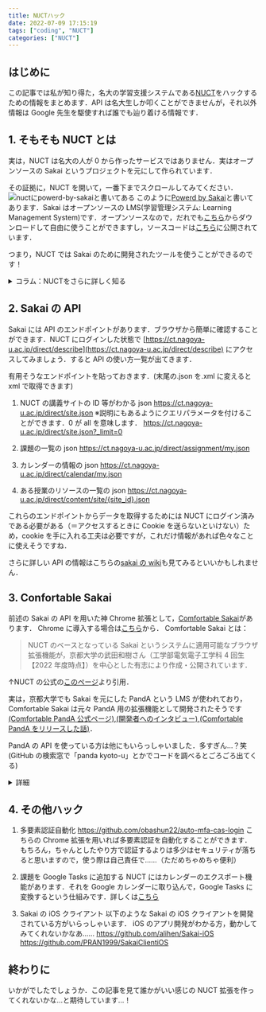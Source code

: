 ```yaml
---
title: NUCTハック
date: 2022-07-09 17:15:19
tags: ["coding", "NUCT"]
categories: ["NUCT"]
---
```


## はじめに

この記事では私が知り得た，名大の学習支援システムである[NUCT](https://ct.nagoya-u.ac.jp/portal)をハックするための情報をまとめます．API は名大生しか叩くことができませんが，それ以外情報は Google 先生を駆使すれば誰でも辿り着ける情報です．

<!-- more -->

## 1. そもそも NUCT とは

実は，NUCT は名大の人が 0 から作ったサービスではありません．実はオープンソースの Sakai というプロジェクトを元にして作られています．

その証拠に，NUCT を開いて，一番下までスクロールしてみてください．
![nuctにpowerd-by-sakaiと書いてある](/img/nuct-powerd-by-sakai.png)
このように[Powerd by Sakai](https://www.sakailms.org/)と書いてあります．Sakai はオープンソースの LMS(学習管理システム: Learning Management System)です．オープンソースなので，だれでも[こちら](http://source.sakaiproject.org/release/22.0/)からダウンロードして自由に使うことができますし，ソースコードは[こちら](https://github.com/sakaiproject/sakai)に公開されています．

つまり，NUCT では Sakai のために開発されたツールを使うことができるのです！

<details>
<summary>コラム：NUCTをさらに詳しく知る</summary>

NUCT は 2010 年度から[(出典)](https://www.hosei.ac.jp/application/files/5315/7656/1949/JaSakaiConf5_ohta.pdf)提供されており，Sakai を元にして名大独自のアレンジを加えたシステムとなっています．独自のアレンジの例としては，NUCT の情報と連携した動画配信サービスがあるそうです[(出典)](https://www.hosei.ac.jp/application/files/9815/7655/7741/JaSakai2015_nagoya-u.pdf)．また，2020 年の COVID-19 の一斉休校の際は NUCT による DX にさまざまな工夫がされていたようです[(資料 pdf)](https://www.nii.ac.jp/event/upload/20210326-06_Mori.pdf), [(当時作られたであろう教員向けサイト)](https://media.itc.nagoya-u.ac.jp/nuct_how_to_use_2020/)．

</details>

## 2. Sakai の API

Sakai には API のエンドポイントがあります．ブラウザから簡単に確認することができます．NUCT にログインした状態で [https://ct.nagoya-u.ac.jp/direct/describe](https://ct.nagoya-u.ac.jp/direct/describe) にアクセスしてみましょう．すると API の使い方一覧が出てきます．

有用そうなエンドポイントを貼っておきます．(末尾の.json を.xml に変えると xml で取得できます)

1. NUCT の講義サイトの ID 等がわかる json
   https://ct.nagoya-u.ac.jp/direct/site.json
   ※説明にもあるようにクエリパラメータを付けることができます．0 が all を意味します．
   https://ct.nagoya-u.ac.jp/direct/site.json?_limit=0

2. 課題の一覧の json
   https://ct.nagoya-u.ac.jp/direct/assignment/my.json

3. カレンダーの情報の json
   https://ct.nagoya-u.ac.jp/direct/calendar/my.json

4. ある授業のリソースの一覧の json
   https://ct.nagoya-u.ac.jp/direct/content/site/{site_id}.json

これらのエンドポイントからデータを取得するためには NUCT にログイン済みである必要がある（＝アクセスするときに Cookie を送らないといけない）ため，cookie を手に入れる工夫は必要ですが，これだけ情報があれば色々なことに使えそうですね．

さらに詳しい API の情報はこちらの[sakai の wiki](https://sakaiproject.atlassian.net/wiki/spaces/CONF/overview?mode=global)も見てみるといいかもしれません．

## 3. Confortable Sakai

前述の Sakai の API を用いた神 Chrome 拡張として，[Comfortable Sakai](https://github.com/kyoto-u/comfortable-sakai)があります．
Chrome に導入する場合は[こちら](https://chrome.google.com/webstore/detail/comfortable-sakai/dljchadmceknaijmdmnaaodjkkidhakh?hl=ja&authuser=0)から．
Comfortable Sakai とは：

> NUCT のベースとなっている Sakai というシステムに適用可能なブラウザ拡張機能が，京都大学の武田和樹さん（工学部電気電子工学科 4 回生【2022 年度時点】）を中心とした有志により作成・公開されています．

↑NUCT の公式の[このページ](https://media.itc.nagoya-u.ac.jp/nuct_faq/faq_ComfortableSakai.html)より引用．

実は，京都大学でも Sakai を元にした PandA という LMS が使われており，Comfortable Sakai は元々 PandA 用の拡張機能として開発されたそうです[(Comfortable PandA 公式ページ)](https://cpanda.das82.com/),[(開発者へのインタビュー)](https://www.highedu.kyoto-u.ac.jp/connect/topics/comfortable_panda01.php),[(Comfortable PandA をリリースした話)](https://note.com/das08/n/n09e1606f5277)．

PandA の API を使っている方は他にもいらっしゃいました．多すぎん…？笑
(GitHub の検索窓で「panda kyoto-u」とかでコードを調べるとごろごろ出てくる)

<details><summary>詳細</summary>

- [京大の学習支援システムをハックする](https://kmconner.net/posts/2019/12/23-panda-console/)
  - [PandA 上のリソースを一括ダウンロード](https://github.com/KMConner/PandaConsole)
  - [記事を参考にして作られた Go 製の授業資料ダウンロードアプリ](https://github.com/santamn/PandorA)
- [clipanda](https://github.com/face0u0/clipanda)PandA の cli ツール
- [PandAroid](https://github.com/tinaxd/PandAroid/tree/0cb4fd4048af85e46661233ea9072a66d94165d7)Android 上から PandA の課題を確認するアプリ
- [Slack Bot に PandA 上の課題を通知してもらってるっぽい](https://github.com/huji333/natori-bot/blob/b20d4ca95de1e8eada2947295299239333f85840/SlackbotModules/Assignments.py)
- [Comfortable PandA の iOS 移植](https://github.com/das08/ComfortablePandA-iOS)
- [PandA-Mix-Plus](https://github.com/OkanoShinri/PandA-Mix-Plus)授業のタブを時間割のように表示するアドオン
- [京都大学課題確認アプリ](https://github.com/kenbun/ku_panda_app)

コード見る限り，京大は多要素認証がなく，id とパスワードだけの cas 認証でログインしているように見えました．わからないけど．

同様に，名大でも API を使っている人がいないか探してみましたが，あまりいませんでした…
多要素認証になる前の NUCT で使えるコードを書いている方はいらっしゃいました：https://github.com/nu50218/go-nagoyau

</details>

## 4. その他ハック

1. 多要素認証自動化
   https://github.com/obashun22/auto-mfa-cas-login
   こちらの Chrome 拡張を用いれば多要素認証を自動化することができます．
   もちろん，ちゃんとしたやり方で認証するよりは多少はセキュリティが落ちると思いますので，使う際は自己責任で……（ただめちゃめちゃ便利）

2. 課題を Google Tasks に追加する
   NUCT にはカレンダーのエクスポート機能があります．それを Google カレンダーに取り込んで，Google Tasks に変換するという仕組みです．詳しくは[こちら](/blog/2021/08/10/nuct-schedule-to-gtasks-with-gas/)

3. Sakai の iOS クライアント
   以下のような Sakai の iOS クライアントを開発されている方がいらっしゃいます．
   iOS のアプリ開発がわかる方，動かしてみてくれないかなあ……
   https://github.com/alihen/Sakai-iOS
   https://github.com/PRAN1999/SakaiClientiOS

## 終わりに

いかがでしたでしょうか．この記事を見て誰かがいい感じの NUCT 拡張を作ってくれないかな…と期待しています…！
